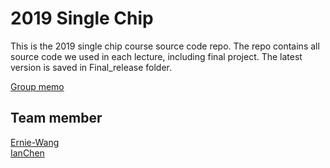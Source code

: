 2019 Single Chip
==

This is the 2019 single chip course source code repo. The repo contains all source code we used in each lecture, including final project. The latest version is saved in Final_release folder.

[Group memo](https://hackmd.io/2zRozUBHTMy8pOSK220yWw?both)

## Team member
[Ernie-Wang](https://github.com/Ernie-Wang)  
[IanChen](https://github.com/IanChen5273)
